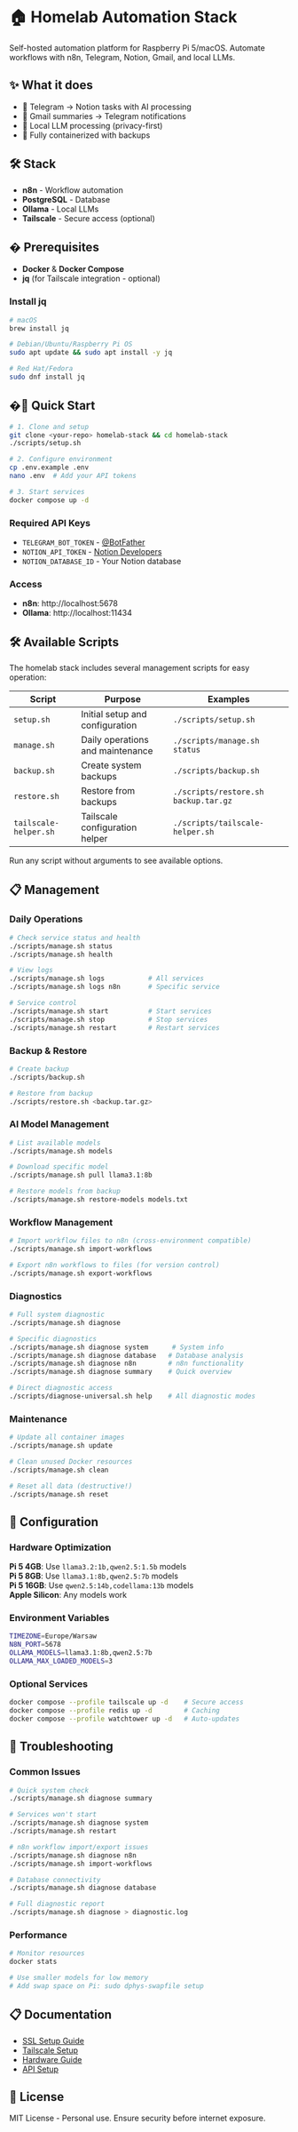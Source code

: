 # 🏠 Homelab Automation Stack

Self-hosted automation platform for Raspberry Pi 5/macOS. Automate workflows with n8n, Telegram, Notion, Gmail, and local LLMs.

## ✨ What it does

- 📱 Telegram → Notion tasks with AI processing
- 📧 Gmail summaries → Telegram notifications
- 🤖 Local LLM processing (privacy-first)
- 🔄 Fully containerized with backups

## 🛠️ Stack

- **n8n** - Workflow automation
- **PostgreSQL** - Database
- **Ollama** - Local LLMs
- **Tailscale** - Secure access (optional)

## � Prerequisites

- **Docker** & **Docker Compose**
- **jq** (for Tailscale integration - optional)

### Install jq

```bash
# macOS
brew install jq

# Debian/Ubuntu/Raspberry Pi OS
sudo apt update && sudo apt install -y jq

# Red Hat/Fedora
sudo dnf install jq
```

## �🚀 Quick Start

```bash
# 1. Clone and setup
git clone <your-repo> homelab-stack && cd homelab-stack
./scripts/setup.sh

# 2. Configure environment
cp .env.example .env
nano .env  # Add your API tokens

# 3. Start services
docker compose up -d
```

### Required API Keys

- `TELEGRAM_BOT_TOKEN` - [@BotFather](https://t.me/BotFather)
- `NOTION_API_TOKEN` - [Notion Developers](https://developers.notion.com)
- `NOTION_DATABASE_ID` - Your Notion database

### Access

- **n8n**: http://localhost:5678
- **Ollama**: http://localhost:11434

## 🛠️ Available Scripts

The homelab stack includes several management scripts for easy operation:

| Script                | Purpose                          | Examples                             |
| --------------------- | -------------------------------- | ------------------------------------ |
| `setup.sh`            | Initial setup and configuration  | `./scripts/setup.sh`                 |
| `manage.sh`           | Daily operations and maintenance | `./scripts/manage.sh status`         |
| `backup.sh`           | Create system backups            | `./scripts/backup.sh`                |
| `restore.sh`          | Restore from backups             | `./scripts/restore.sh backup.tar.gz` |
| `tailscale-helper.sh` | Tailscale configuration helper   | `./scripts/tailscale-helper.sh`      |

Run any script without arguments to see available options.

## 📋 Management

### Daily Operations

```bash
# Check service status and health
./scripts/manage.sh status
./scripts/manage.sh health

# View logs
./scripts/manage.sh logs           # All services
./scripts/manage.sh logs n8n       # Specific service

# Service control
./scripts/manage.sh start          # Start services
./scripts/manage.sh stop           # Stop services
./scripts/manage.sh restart        # Restart services
```

### Backup & Restore

```bash
# Create backup
./scripts/backup.sh

# Restore from backup
./scripts/restore.sh <backup.tar.gz>
```

### AI Model Management

```bash
# List available models
./scripts/manage.sh models

# Download specific model
./scripts/manage.sh pull llama3.1:8b

# Restore models from backup
./scripts/manage.sh restore-models models.txt
```

### Workflow Management

```bash
# Import workflow files to n8n (cross-environment compatible)
./scripts/manage.sh import-workflows

# Export n8n workflows to files (for version control)
./scripts/manage.sh export-workflows
```

### Diagnostics

```bash
# Full system diagnostic
./scripts/manage.sh diagnose

# Specific diagnostics
./scripts/manage.sh diagnose system      # System info
./scripts/manage.sh diagnose database   # Database analysis
./scripts/manage.sh diagnose n8n        # n8n functionality
./scripts/manage.sh diagnose summary    # Quick overview

# Direct diagnostic access
./scripts/diagnose-universal.sh help    # All diagnostic modes
```

### Maintenance

```bash
# Update all container images
./scripts/manage.sh update

# Clean unused Docker resources
./scripts/manage.sh clean

# Reset all data (destructive!)
./scripts/manage.sh reset
```

## 🔧 Configuration

### Hardware Optimization

**Pi 5 4GB**: Use `llama3.2:1b,qwen2.5:1.5b` models  
**Pi 5 8GB**: Use `llama3.1:8b,qwen2.5:7b` models  
**Pi 5 16GB**: Use `qwen2.5:14b,codellama:13b` models  
**Apple Silicon**: Any models work

### Environment Variables

```bash
TIMEZONE=Europe/Warsaw
N8N_PORT=5678
OLLAMA_MODELS=llama3.1:8b,qwen2.5:7b
OLLAMA_MAX_LOADED_MODELS=3
```

### Optional Services

```bash
docker compose --profile tailscale up -d    # Secure access
docker compose --profile redis up -d        # Caching
docker compose --profile watchtower up -d   # Auto-updates
```

## 🚨 Troubleshooting

### Common Issues

```bash
# Quick system check
./scripts/manage.sh diagnose summary

# Services won't start
./scripts/manage.sh diagnose system
./scripts/manage.sh restart

# n8n workflow import/export issues
./scripts/manage.sh diagnose n8n
./scripts/manage.sh import-workflows

# Database connectivity
./scripts/manage.sh diagnose database

# Full diagnostic report
./scripts/manage.sh diagnose > diagnostic.log
```

### Performance

```bash
# Monitor resources
docker stats

# Use smaller models for low memory
# Add swap space on Pi: sudo dphys-swapfile setup
```

## 📋 Documentation

- [SSL Setup Guide](docs/ssl-troubleshooting.md)
- [Tailscale Setup](docs/tailscale-ssl-setup.md)
- [Hardware Guide](docs/hardware-setup.md)
- [API Setup](docs/api-setup.md)

## 📄 License

MIT License - Personal use. Ensure security before internet exposure.
